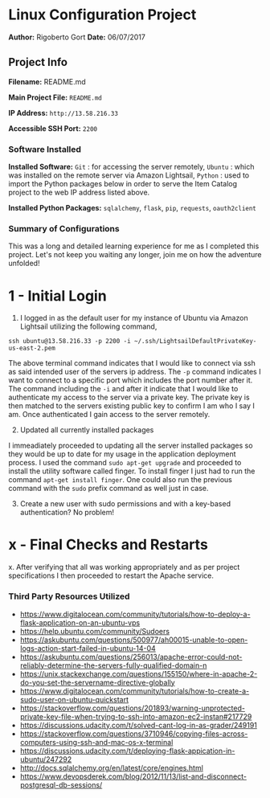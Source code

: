 # Linux Configuration Project
**Author:** Rigoberto Gort
**Date:** 06/07/2017

## Project Info
**Filename:** README.md

**Main Project File:** `README.md`

**IP Address:** `http://13.58.216.33`

**Accessible SSH Port:** `2200`

### Software Installed

**Installed Software:** `Git` : for accessing the server remotely, `Ubuntu` : which was installed on the remote server via Amazon Lightsail, `Python` : used to import the Python packages below in order to serve the Item Catalog project to the web IP address listed above.

**Installed Python Packages:** `sqlalchemy`, `flask`, `pip`, `requests`, `oauth2client`

### Summary of Configurations

This was a long and detailed learning experience for me as I completed this project. Let's not keep you waiting any longer, join me on how the adventure unfolded!

# 1 - Initial Login

1. I logged in as the default user for my instance of Ubuntu via Amazon Lightsail utilizing the following command,

`ssh ubuntu@13.58.216.33 -p 2200 -i ~/.ssh/LightsailDefaultPrivateKey-us-east-2.pem`

The above terminal command indicates that I would like to connect via ssh as said intended user of the servers ip address. The `-p` command indicates I want to connect to a specific port which includes the port number after it. The command including the `-i` and after it indicate that I would like to authenticate my access to the server via a private key. The private key is then matched to the servers existing public key to confirm I am who I say I am. Once authenticated I gain access to the server remotely.

2. Updated all currently installed packages

I immeadiately proceeded to updating all the server installed packages so they would be up to date for my usage in the application deployment process. I used the command `sudo apt-get upgrade` and proceeded to install the utility software called finger. To install finger I just had to run the command `apt-get install finger`. One could also run the previous command with the `sudo` prefix command as well just in case.

3. Create a new user with sudo permissions and with a key-based authentication? No problem!



# x - Final Checks and Restarts

x. After verifying that all was working appropriately and as per project specifications I then proceeded to restart the Apache service.

### Third Party Resources Utilized

- https://www.digitalocean.com/community/tutorials/how-to-deploy-a-flask-application-on-an-ubuntu-vps
- https://help.ubuntu.com/community/Sudoers
- https://askubuntu.com/questions/500977/ah00015-unable-to-open-logs-action-start-failed-in-ubuntu-14-04
- https://askubuntu.com/questions/256013/apache-error-could-not-reliably-determine-the-servers-fully-qualified-domain-n
- https://unix.stackexchange.com/questions/155150/where-in-apache-2-do-you-set-the-servername-directive-globally
- https://www.digitalocean.com/community/tutorials/how-to-create-a-sudo-user-on-ubuntu-quickstart
- https://stackoverflow.com/questions/201893/warning-unprotected-private-key-file-when-trying-to-ssh-into-amazon-ec2-instan#217729
- https://discussions.udacity.com/t/solved-cant-log-in-as-grader/249191
- https://stackoverflow.com/questions/3710946/copying-files-across-computers-using-ssh-and-mac-os-x-terminal
- https://discussions.udacity.com/t/deploying-flask-appication-in-ubuntu/247292
- http://docs.sqlalchemy.org/en/latest/core/engines.html
- https://www.devopsderek.com/blog/2012/11/13/list-and-disconnect-postgresql-db-sessions/